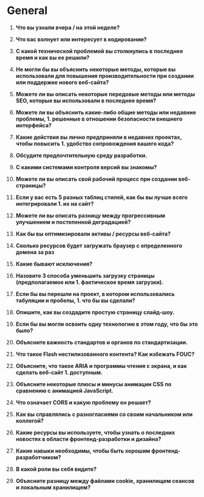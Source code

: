 # General

1. **Что вы узнали вчера / на этой неделе?**

2. **Что вас волнует или интересует в кодировании?**

3. **С какой технической проблемой вы столкнулись в последнее время и как вы ее решили?**

4. **Не могли бы вы объяснить некоторые методы, которые вы использовали для повышения производительности при создании или поддержке нового веб-сайта?**

5. **Можете ли вы описать некоторые передовые методы или методы SEO, которые вы использовали в последнее время?**

6. **Можете ли вы объяснить какие-либо общие методы или недавние проблемы, 1. решенные в отношении безопасности внешнего интерфейса?**

7. **Какие действия вы лично предприняли в недавних проектах, чтобы повысить 1. удобство сопровождения вашего кода?**

8. **Обсудите предпочтительную среду разработки.**

9. **С какими системами контроля версий вы знакомы?**

10. **Можете ли вы описать свой рабочий процесс при создании веб-страницы?**

11. **Если у вас есть 5 разных таблиц стилей, как бы вы лучше всего интегрировали 1. их на сайт?**

12. **Можете ли вы описать разницу между прогрессивным улучшением и постепенной деградацией?**

13. **Как бы вы оптимизировали активы / ресурсы веб-сайта?**

14. **Сколько ресурсов будет загружать браузер с определенного домена за раз**

15. **Какие бывают исключения?**

16. **Назовите 3 способа уменьшить загрузку страницы (предполагаемое или 1. фактическое время загрузки).**

17. **Если бы вы перешли на проект, в котором использовались табуляции и пробелы, 1. что бы вы сделали?**

18. **Опишите, как вы создадите простую страницу слайд-шоу.**

19. **Если бы вы могли освоить одну технологию в этом году, что бы это было?**

20. **Объясните важность стандартов и органов по стандартизации.**

21. **Что такое Flash нестилизованного контента? Как избежать FOUC?**

22. **Объясните, что такое ARIA и программы чтения с экрана, и как сделать веб-сайт 1. доступным.**

23. **Объясните некоторые плюсы и минусы анимации CSS по сравнению с анимацией JavaScript.**

24. **Что означает CORS и какую проблему он решает?**

25. **Как вы справлялись с разногласиями со своим начальником или коллегой?**

26. **Какие ресурсы вы используете, чтобы узнать о последних новостях в области фронтенд-разработки и дизайна?**

27. **Какие навыки необходимы, чтобы быть хорошим фронтенд-разработчиком?**

28. **В какой роли вы себя видите?**

29. **Объясните разницу между файлами cookie, хранилищем сеансов и локальным хранилищем?**
